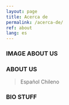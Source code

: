 ```yaml
---
layout: page
title: Acerca de
permalink: /acerca-de/
ref: about
lang: es
---
```


### IMAGE ABOUT US

### ABOUT US
<div class="post">
  <blockquote>
    Español Chileno
  </blockquote>
</div>

### BIO STUFF

<div class="bio">
</div>
